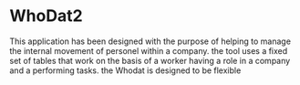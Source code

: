 # WhoDat2

This application has been designed with the purpose of helping to manage the internal movement of personel within a company. 
the tool uses a fixed set of tables that work on the basis of a worker having a role in a company and a performing tasks. 
the Whodat is designed to be flexible 
